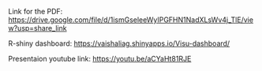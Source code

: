 Link for the PDF: https://drive.google.com/file/d/1ismGseleeWyIPGFHN1NadXLsWv4j_TlE/view?usp=share_link

R-shiny dashboard: https://vaishaliag.shinyapps.io/Visu-dashboard/

Presentaion youtube link: https://youtu.be/aCYaHt81RJE
